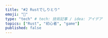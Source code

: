 ```yaml
---
title: "#2 Rustでしりとり"
emoji: "🍑"
type: "tech" # tech: 技術記事 / idea: アイデア
topics: ["Rust", "初心者", "game"]
published: false
---
```


